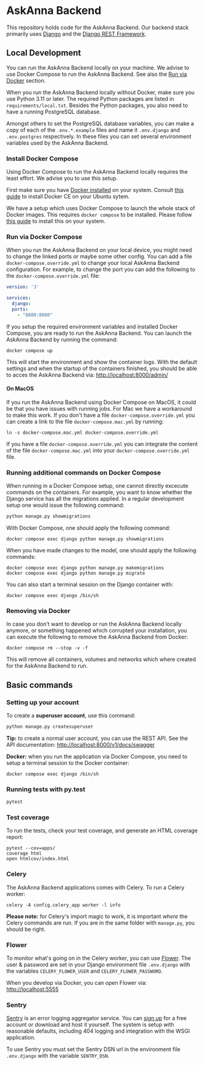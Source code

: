 # AskAnna Backend

This repository holds code for the AskAnna Backend. Our backend stack primarily uses
[Django](https://www.djangoproject.com/) and the [Django REST Framework](https://www.django-rest-framework.org/).

## Local Development

You can run the AskAnna Backend locally on your machine. We advise to use Docker Compose to run the AskAnna Backend.
See also the [Run via Docker](#run-via-docker-compose) section.

When you run the AskAnna Backend locally without Docker, make sure you use Python 3.11 or later. The required Python
packages are listed in `requirements/local.txt`. Besides the Python packages, you also need to have a running
PostgreSQL database.

Amongst others to set the PostgreSQL database variables, you can make a copy of each of the `.env.*.example` files
and name it `.env.django` and `.env.postgres` respectively. In these files you can set several environment variables
used by the AskAnna Backend.

### Install Docker Compose

Using Docker Compose to run the AskAnna Backend locally requires the least effort. We advise you to use this setup.

First make sure you have [Docker installed](https://docs.docker.com/engine/install/) on your system. Consult
[this guide](https://docs.docker.com/install/linux/docker-ce/ubuntu/) to install Docker CE on your Ubuntu sytem.

We have a setup which uses Docker Compose to launch the whole stack of Docker images. This requires `docker compose`
to be installed. Please follow [this guide](https://docs.docker.com/compose/install/) to install this on your system.

### Run via Docker Compose

When you run the AskAnna Backend on your local device, you might need to change the linked ports or maybe some other
config. You can add a file `docker-compose.override.yml` to change your local AskAnna Backend configuration. For
example, to change the port you can add the following to the `docker-compose.override.yml` file:

```yaml
version: '3'

services:
  django:
  ports:
    - "8080:8000"
```

If you setup the required environment variables and installed Docker Compose, you are ready to run the AskAnna
Backend. You can launch the AskAnna Backend by running the command:

```shell
docker compose up
```

This will start the environment and show the container logs. With the default settings and when the startup of the
containers finished, you should be able to acces the AskAnna Backend via:
[http://localhost:8000/admin/](http://localhost:8000/admin/)

#### On MacOS

If you run the AskAnna Backend using Docker Compose on MacOS, it could be that you have issues with running jobs.
For Mac we have a workaround to make this work. If you don't have a file `docker-compose.override.yml` you can create
a link to the file `docker-compose.mac.yml` by running:

```shell
ln -s docker-compose.mac.yml docker-compose.override.yml
```

If you have a file `docker-compose.override.yml` you can integrate the content of the file `docker-compose.mac.yml`
into your `docker-compose.override.yml` file.

### Running additional commands on Docker Compose

When running in a Docker Compose setup, one cannot directly excecute commands on the containers. For example, you want
to know whether the Django service has all the migrations applied. In a regular development setup one would issue the
following command:

```python
python manage.py showmigrations
```

With Docker Compose, one should apply the following command:

```shell
docker compose exec django python manage.py showmigrations
```

When you have made changes to the model, one should apply the following commands:

```shell
docker compose exec django python manage.py makemigrations
docker compose exec django python manage.py migrate
```

You can also start a terminal session on the Django container with:

```shell
docker compose exec django /bin/sh
```

### Removing via Docker

In case you don't want to develop or run the AskAnna Backend locally anymore, or something happened which corrupted
your installation, you can execute the following to remove the AskAnna Backend from Docker:

```shell
docker compose rm --stop -v -f
```

This will remove all containers, volumes and networks which where created for the AskAnna Backend to run.

## Basic commands

### Setting up your account

To create a **superuser account**, use this command:

```python
python manage.py createsuperuser
```

**Tip:** to create a normal user account, you can use the REST API. See the API documentation:
[http://localhost:8000/v1/docs/swagger](http://localhost:8000/v1/docs/swagger)

**Docker:** when you run the application via Docker Compose, you need to setup a terminal session to the Docker
container:

```shell
docker compose exec django /bin/sh
```

### Running tests with py.test

```python
pytest
```

### Test coverage

To run the tests, check your test coverage, and generate an HTML coverage report:

```shell
pytest --cov=apps/
coverage html
open htmlcov/index.html
```

### Celery

The AskAnna Backend applications comes with Celery. To run a Celery worker:

```shell
celery -A config.celery_app worker -l info
```

**Please note:** for Celery's import magic to work, it is important *where* the Celery commands are run. If you are in
the same folder with `manage.py`, you should be right.

### Flower

To monitor what's going on in the Celery worker, you can use [Flower](https://flower.readthedocs.io/en/latest/). The
user & password are set in your Django environment file `.env.django` with the variables `CELERY_FLOWER_USER` and
`CELERY_FLOWER_PASSWORD`.

When you develop via Docker, you can open Flower via: [http://localhost:5555](http://localhost:5555)

### Sentry

[Sentry](https://sentry.io/) is an error logging aggregator service. You can [sign up](https://sentry.io/signup/) for
a free account or download and host it yourself. The system is setup with reasonable defaults, including 404 logging
and integration with the WSGI application.

To use Sentry you must set the Sentry DSN url in the environment file `.env.django` with the variable `SENTRY_DSN`.
